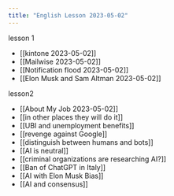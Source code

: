 ```yaml
---
title: "English Lesson 2023-05-02"
---
```


lesson 1
- [[kintone 2023-05-02]]
- [[Mailwise 2023-05-02]]
- [[Notification flood 2023-05-02]]
- [[Elon Musk and Sam Altman 2023-05-02]]

lesson2
- [[About My Job 2023-05-02]]
- [[in other places they will do it]]
- [[UBI and unemployment benefits]]
- [[revenge against Google]]
- [[distinguish between humans and bots]]
- [[AI is neutral]]
- [[criminal organizations are researching AI?]]
- [[Ban of ChatGPT in Italy]]
- [[AI with Elon Musk Bias]]
- [[AI and consensus]]

